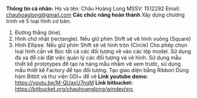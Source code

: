 **Thông tin cá nhân:**
Họ và tên: Châu Hoàng Long
MSSV: 1512292
Email: chauhoaglong@gmail.com
**Các chức năng hoàn thành**
Xây dựng chương trình vẽ 5 loại hình cơ bản:
1. Ðường thẳng (line).	
2. Hình chữ nhật (rectangle). Nếu giữ phím Shift sẽ vẽ hình vuông (Square)
3. Hình Ellipse. Nếu giữ phím Shift sẽ vẽ hình tròn (Circle)
Cho phép chọn loại hình cần vẽ
Bọc tất cả các đối tượng vẽ vào các lớp model. Sử dụng đa xạ để cài đặt việc quản lý các đối tượng và vẽ hình. 
Sử dụng mẫu thiết kế prototypes để tạo ra hàng mẫu nhằm vẽ xem trước, sử dụng mẫu thiết kế Factory để tạo đối tượng.
Tạo giao diện bằng Ribbon
Dùng hàm Bitblt và thư viện GDI+ để vẽ
**Link youtube demo:** https://youtu.be/M-QUaxU7ngM
**Link bitbucket:** https://bitbucket.org/chauhoanglong/windev/src
